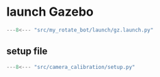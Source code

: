 # launch Gazebo

```python
---8<--- "src/my_rotate_bot/launch/gz.launch.py"
```


## setup file
```python  linenums="1" hl_lines="15-16 27"
---8<--- "src/camera_calibration/setup.py"
```